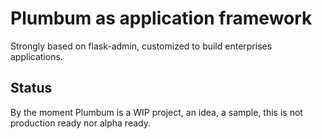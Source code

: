 # Plumbum as application framework

Strongly based on flask-admin, customized to build enterprises applications.

## Status

By the moment Plumbum is a WIP project, an idea, a sample, this is not
production ready nor alpha ready.

